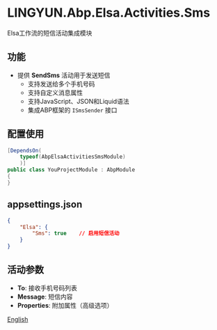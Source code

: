 # LINGYUN.Abp.Elsa.Activities.Sms

Elsa工作流的短信活动集成模块

## 功能

* 提供 **SendSms** 活动用于发送短信
  * 支持发送给多个手机号码
  * 支持自定义消息属性
  * 支持JavaScript、JSON和Liquid语法
  * 集成ABP框架的 `ISmsSender` 接口

## 配置使用

```csharp
[DependsOn(
    typeof(AbpElsaActivitiesSmsModule)
    )]
public class YouProjectModule : AbpModule
{
}
```

## appsettings.json

```json
{
    "Elsa": {
        "Sms": true    // 启用短信活动
    }
}
```

## 活动参数

* **To**: 接收手机号码列表
* **Message**: 短信内容
* **Properties**: 附加属性（高级选项）

[English](./README.EN.md)
